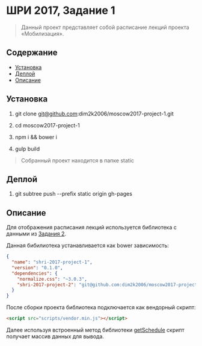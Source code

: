 # ШРИ 2017, Задание 1

> Данный проект представляет собой расписание лекций проекта «Мобилизация».

## Содержание

- [Установка](#Установка)
- [Деплой](#Деплой)
- [Описание](#Описание)

## Установка

1. git clone git@github.com:dim2k2006/moscow2017-project-1.git

2. cd moscow2017-project-1

3. npm i && bower i

4. gulp build

> Собранный проект находится в папке static

## Деплой

1. git subtree push --prefix static origin gh-pages

## Описание

Для отображения расписания лекций используется библиотека с данными из [Задания 2](https://github.com/dim2k2006/moscow2017-project-2).
 
Данная бибилиотека устанавливается как bower зависимость:

```json
{
  "name": "shri-2017-project-1",
  "version": "0.1.0",
  "dependencies": {
    "normalize.css": "~3.0.3",
    "shri-2017-project-2": "git@github.com:dim2k2006/moscow2017-project-2.git"
  }
}
```

После сборки проекта библиотека подключается как вендорный скрипт:

```html
<script src="scripts/vendor.min.js"></script>
```

Далее используя встроенный метод библиотеки [getSchedule](https://github.com/dim2k2006/moscow2017-project-2#getscheduledatefrom-dateto-placeid) скрипт получает массив данных для вывода. 

